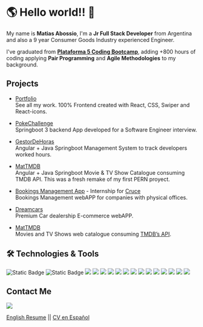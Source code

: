 # 🌎 Hello world!! 👋

My name is **Matias Abossio**, I'm a **Jr Full Stack Developer** from Argentina and also a 9 year Consumer Goods Industry experienced Engineer.

I've graduated from [**Plataforma 5 Coding Bootcamp**](https://www.plataforma5.la/), adding +800 hours of coding applying **Pair Programming** and **Agile Methodologies** to my background.

## Projects

- [Portfolio](https://www.matiabossio.com.ar/)<br/>
  See all my work. 100% Frontend created with React, CSS, Swiper and React-icons.

- [PokeChallenge](https://github.com/Agrossio/pokechallenge)<br/>
  Springboot 3 backend App developed for a Software Engineer interview.

- [GestorDeHoras](https://github.com/Agrossio/GestionHorariosFrontend)<br/>
  Angular + Java Springboot Management System to track developers worked hours.

- [MatTMDB](https://github.com/Agrossio/angular_mattmdb)<br/>
  Angular + Java Springboot Movie & TV Show Catalogue consuming TMDB API. This was a fresh remake of my first PERN proyect.

- [Bookings Management App](https://github.com/Agrossio/bookings) - Internship for [Cruce](https://www.e-cruce.com/)<br/>
  Bookings Management webAPP for companies with physical offices.

- [Dreamcars](https://github.com/Agrossio/dreamcars)<br/>
  Premium Car dealership E-commerce webAPP.

- [MatTMDB](https://github.com/Agrossio/TMDB)<br/>
  Movies and TV Shows web catalogue consuming [TMDB’s API](https://developers.themoviedb.org/4/getting-started).

## 🛠 Technologies & Tools

 <div align="justify">
    <img alt="Static Badge" src="https://img.shields.io/badge/Springboot-black?style=for-the-badge&logo=springboot">
    <img alt="Static Badge" src="https://img.shields.io/badge/angular-%23DD0031?style=for-the-badge&logo=angular">
    <img src="https://img.shields.io/badge/Next-black?style=for-the-badge&logo=next.js&logoColor=white" />
    <img src="https://img.shields.io/badge/HTML5-E34F26?style=for-the-badge&logo=html5&logoColor=white" />
    <img src="https://img.shields.io/badge/CSS3-1572B6?style=for-the-badge&logo=css3&logoColor=white" />
    <img src="https://img.shields.io/badge/Bootstrap-563D7C?style=for-the-badge&logo=bootstrap&logoColor=white" />
    <img src="https://img.shields.io/badge/JavaScript-F7DF1E?style=for-the-badge&logo=javascript&logoColor=black" />
    <img src="https://img.shields.io/badge/React-20232A?style=for-the-badge&logo=react&logoColor=61DAFB" />
    <img src="https://img.shields.io/badge/Redux-593D88?style=for-the-badge&logo=redux&logoColor=white" />
    <img src="https://img.shields.io/badge/Node.js-43853D?style=for-the-badge&logo=node.js&logoColor=white" />
    <img src="https://img.shields.io/badge/express.js-%23404d59.svg?style=for-the-badge&logo=express&logoColor=%2361DAFB" />
    <img src="https://img.shields.io/badge/sequelize-323330?style=for-the-badge&logo=sequelize&logoColor=blue" />
    <img src="https://img.shields.io/badge/PostgreSQL-316192?style=for-the-badge&logo=postgresql&logoColor=white" />
    <img src="https://img.shields.io/badge/MySQL-005C84?style=for-the-badge&logo=mysql&logoColor=white" />
    <img src="https://img.shields.io/badge/MongoDB-4EA94B?style=for-the-badge&logo=mongodb&logoColor=white" />
    <img src="https://img.shields.io/badge/GitHub-100000?style=for-the-badge&logo=github&logoColor=white" />
</div>

## Contact Me

<div align="justify">
    <a href="https://www.linkedin.com/in/matiasabossio/" target="_blank">
        <img src="https://img.shields.io/badge/linkedin-%230077B5.svg?style=for-the-badge&logo=linkedin&logoColor=white" />
    </a>

</div>

<!-- <img src="https://img.shields.io/badge/English%20Resume-download-red" />
    <img src="https://img.shields.io/badge/CV%20en%20espa%C3%B1ol-download-yellowgreen" /> -->

[English Resume](https://drive.google.com/file/d/1yZ1ZV0vAJ74czWEvnyX5wROT1mkHskmH/view?usp=drive_link) ||
[CV en Español](https://drive.google.com/file/d/117LOFvHhus9b1STxcb32g_AX1bDl40ZT/view?usp=drive_link)

<!--
**Agrossio/Agrossio** is a ✨ _special_ ✨ repository because its `README.md` (this file) appears on your GitHub profile.

Here are some ideas to get you started:

- 🔭 I’m currently working on ...
- 🌱 I’m currently learning ...
- 👯 I’m looking to collaborate on ...
- 🤔 I’m looking for help with ...
- 💬 Ask me about ...
- 📫 How to reach me: ...
- 😄 Pronouns: ...
- ⚡ Fun fact: ...
-->
